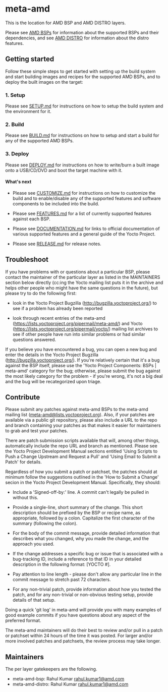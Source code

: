 # meta-amd

This is the location for AMD BSP and AMD DISTRO layers.

Please see [AMD BSPs](meta-amd-bsp/README.md) for information about the
supported BSPs and their dependencies, and see
[AMD DISTRO](meta-amd-distro/README.md) for information about the
distro features.

## Getting started

Follow these simple steps to get started with setting up the
build system and start building images and recipes for the supported
AMD BSPs, and to deploy the built images on the target:

### 1. Setup 
Please see [SETUP.md](SETUP.md) for instructions on how to setup the
build system and the environment for it.

### 2. Build

Please see [BUILD.md](BUILD.md) for instructions on how to setup and
start a build for any of the supported AMD BSPs.

### 3. Deploy

Please see [DEPLOY.md](DEPLOY.md) for instructions on how to write/burn
a built image onto a USB/CD/DVD and boot the target machine with it.

#### What's next

* Please see [CUSTOMIZE.md](CUSTOMIZE.md) for instructions on how to
customize the build and to enable/disable any of the supported features
and software components to be included into the build.

* Please see [FEATURES.md](FEATURES.md) for a list of currently
supported features against each BSP.

* Please see [DOCUMENTATION.md](DOCUMENTATION.md) for links to official
documentation of various supported features and a general guide of the
Yocto Project.

* Please see [RELEASE.md](RELEASE.md) for release notes.

## Troubleshoot

If you have problems with or questions about a particular BSP, please
contact the maintainer of the particular layer as listed in the
MAINTAINERS section below directly (cc:ing the Yocto mailing list
puts it in the archive and helps other people who might have the same
questions in the future), but please try to do the following first:

  - look in the Yocto Project Bugzilla
    (http://bugzilla.yoctoproject.org/) to see if a problem has
    already been reported

  - look through recent entries of the meta-amd
    (https://lists.yoctoproject.org/pipermail/meta-amd/) and Yocto
    (https://lists.yoctoproject.org/pipermail/yocto/) mailing list
    archives to see if other people have run into similar problems or
    had similar questions answered.

If you believe you have encountered a bug, you can open a new bug and
enter the details in the Yocto Project Bugzilla
(http://bugzilla.yoctoproject.org/).  If you're relatively certain
that it's a bug against the BSP itself, please use the 'Yocto Project
Components: BSPs | meta-amd' category for the bug; otherwise, please
submit the bug against the most likely category for the problem - if
you're wrong, it's not a big deal and the bug will be recategorized
upon triage.

## Contribute

Please submit any patches against meta-amd BSPs to the meta-amd
mailing list (meta-amd@lists.yoctoproject.org).  Also, if your patches are
available via a public git repository, please also include a URL to
the repo and branch containing your patches as that makes it easier
for maintainers to grab and test your patches.

There are patch submission scripts available that will, among other
things, automatically include the repo URL and branch as mentioned.
Please see the Yocto Project Development Manual sections entitled
'Using Scripts to Push a Change Upstream and Request a Pull' and
'Using Email to Submit a Patch' for details.

Regardless of how you submit a patch or patchset, the patches should
at minimum follow the suggestions outlined in the 'How to Submit a
Change' secion in the Yocto Project Development Manual.  Specifically,
they should:

  - Include a 'Signed-off-by:' line.  A commit can't legally be pulled
    in without this.

  - Provide a single-line, short summary of the change.  This short
    description should be prefixed by the BSP or recipe name, as
    appropriate, followed by a colon.  Capitalize the first character
    of the summary (following the colon).

  - For the body of the commit message, provide detailed information
    that describes what you changed, why you made the change, and the
    approach you used.

  - If the change addresses a specific bug or issue that is associated
    with a bug-tracking ID, include a reference to that ID in your
    detailed description in the following format: [YOCTO #<bug-id>].

  - Pay attention to line length - please don't allow any particular
    line in the commit message to stretch past 72 characters.

  - For any non-trivial patch, provide information about how you
    tested the patch, and for any non-trivial or non-obvious testing
    setup, provide details of that setup.

Doing a quick 'git log' in meta-amd will provide you with many
examples of good example commits if you have questions about any
aspect of the preferred format.

The meta-amd maintainers will do their best to review and/or pull in
a patch or patchset within 24 hours of the time it was posted.  For
larger and/or more involved patches and patchsets, the review process
may take longer.

## Maintainers

The per layer gatekeepers are the following.

- meta-amd-bsp: Rahul Kumar <rahul.kumar1@amd.com>
- meta-amd-distro: Rahul Kumar <rahul.kumar1@amd.com>
